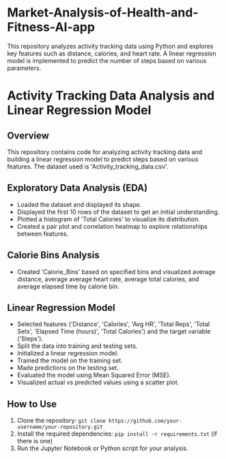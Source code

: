 # Market-Analysis-of-Health-and-Fitness-AI-app
This repository analyzes activity tracking data using Python and explores key features such as distance, calories, and heart rate. A linear regression model is implemented to predict the number of steps based on various parameters. 

# Activity Tracking Data Analysis and Linear Regression Model

## Overview
This repository contains code for analyzing activity tracking data and building a linear regression model to predict steps based on various features. The dataset used is 'Activity_tracking_data.csv'.

## Exploratory Data Analysis (EDA)
- Loaded the dataset and displayed its shape.
- Displayed the first 10 rows of the dataset to get an initial understanding.
- Plotted a histogram of 'Total Calories' to visualize its distribution.
- Created a pair plot and correlation heatmap to explore relationships between features.

## Calorie Bins Analysis
- Created 'Calorie_Bins' based on specified bins and visualized average distance, average average heart rate, average total calories, and average elapsed time by calorie bin.

## Linear Regression Model
- Selected features ('Distance', 'Calories', 'Avg HR', 'Total Reps', 'Total Sets', 'Elapsed Time (hours)', 'Total Calories') and the target variable ('Steps').
- Split the data into training and testing sets.
- Initialized a linear regression model.
- Trained the model on the training set.
- Made predictions on the testing set.
- Evaluated the model using Mean Squared Error (MSE).
- Visualized actual vs predicted values using a scatter plot.

## How to Use
1. Clone the repository: `git clone https://github.com/your-username/your-repository.git`
2. Install the required dependencies: `pip install -r requirements.txt` (if there is one)
3. Run the Jupyter Notebook or Python script for your analysis.


